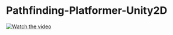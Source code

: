 # Pathfinding-Platformer-Unity2D
[![Watch the video](https://img.youtube.com/vi/ZP9uBTn1-_8/default.jpg)](https://youtu.be/ZP9uBTn1-_8)
